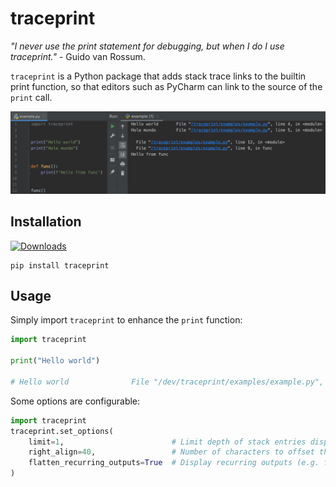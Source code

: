 # traceprint

_"I never use the print statement for debugging, but when I do I use traceprint."_ - Guido van Rossum.

`traceprint` is a Python package that adds stack trace links to the builtin print function, so that editors such as PyCharm can link to the source of the `print` call.

![](examples/example.png?raw=true)

## Installation

[![Downloads](https://pepy.tech/badge/traceprint)](https://pepy.tech/project/traceprint)

    pip install traceprint

## Usage

Simply import `traceprint` to enhance the `print` function:

```python
import traceprint

print("Hello world")

# Hello world              File "/dev/traceprint/examples/example.py", line 3, in <module>
```

Some options are configurable:

```python
import traceprint
traceprint.set_options(
    limit=1,                        # Limit depth of stack entries displayed, if limit is above zero
    right_align=40,                 # Number of characters to offset the link text to the right by
    flatten_recurring_outputs=True  # Display recurring outputs (e.g. from a loop) inline instead of multiline
)
```

